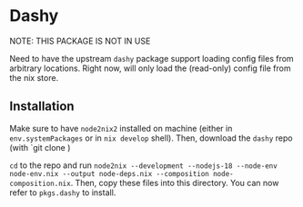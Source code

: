 # Dashy

NOTE: THIS PACKAGE IS NOT IN USE

Need to have the upstream `dashy` package support loading config files from arbitrary locations.
Right now, will only load the (read-only) config file from the nix store.

## Installation
Make sure to have `node2nix2` installed on machine (either in `env.systemPackages` or in `nix develop` shell).
Then, download the `dashy` repo (with `git clone )

`cd` to the repo and run `node2nix --development --nodejs-18 --node-env node-env.nix --output node-deps.nix --composition node-composition.nix`.
Then, copy these files into this directory.
You can now refer to `pkgs.dashy` to install.

